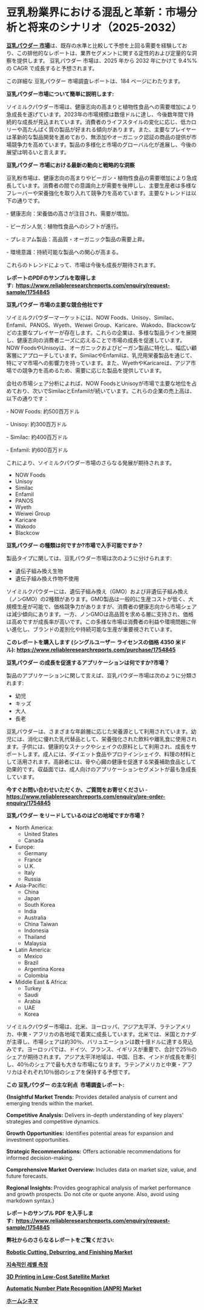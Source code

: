 <p><h1>豆乳粉業界における混乱と革新：市場分析と将来のシナリオ（2025-2032）</h1></p><p data-sourcepos="1:1-1:157"><strong><a href="https://www.reliableresearchreports.com/soy-milk-powder-r1754845?utm_campaign=107&utm_medium=36&utm_source=Github&utm_content=ia&utm_term=24022025&utm_id=soy-milk-powder">豆乳パウダー 市場</a></strong>は、既存の水準と比較して予想を上回る需要を経験しており、この排他的なレポートは、業界セグメントに関する定性的および定量的な洞察を提供します。 豆乳パウダー 市場は、2025 年から 2032 年にかけて 9.4%% の CAGR で成長すると予想されます。</p>
<p data-sourcepos="3:1-3:50">この詳細な 豆乳パウダー 市場調査レポートは、184 ページにわたります。</p>
<p><strong>豆乳パウダー市場について簡単に説明します:</strong></p>
<p><p>ソイミルクパウダー市場は、健康志向の高まりと植物性食品への需要増加により急成長を遂げています。2023年の市場規模は数億ドルに達し、今後数年間で持続的な成長が見込まれています。消費者のライフスタイルの変化に応じ、低カロリーや高たんぱく質の製品が好まれる傾向があります。また、主要なプレイヤーは革新的な製品開発を進めており、無添加やオーガニック認証の商品の提供が市場競争力を高めています。製品の多様化と市場のグローバル化が進展し、今後の展望は明るいと言えます。</p></p>
<p><strong>豆乳パウダー 市場における最新の動向と戦略的な洞察</strong></p>
<p><p>豆乳粉市場は、健康志向の高まりやビーガン・植物性食品の需要増加により急成長しています。消費者の間での意識向上が需要を後押しし、主要生産者は多様なフレーバーや栄養強化を取り入れて競争力を高めています。主要なトレンドは以下の通りです。</p><p>- 健康志向：栄養価の高さが注目され、需要が増加。</p><p>- ビーガン人気：植物性食品へのシフトが進行。</p><p>- プレミアム製品：高品質・オーガニック製品の需要上昇。</p><p>- 環境意識：持続可能な製品への関心が高まる。 </p><p>これらのトレンドによって、市場は今後も成長が期待されます。</p></p>
<p><strong>レポートのPDFのサンプルを取得します</strong><strong>:&nbsp;&nbsp;<a href="https://www.reliableresearchreports.com/enquiry/request-sample/1754845?utm_campaign=107&utm_medium=36&utm_source=Github&utm_content=ia&utm_term=24022025&utm_id=soy-milk-powder">https://www.reliableresearchreports.com/enquiry/request-sample/1754845</a></strong></p>
<p><strong>豆乳パウダー 市場の主要な競合他社です</strong></p>
<p><p>ソイミルクパウダーマーケットには、NOW Foods、Unisoy、Similac、Enfamil、PANOS、Wyeth、Weiwei Group、Karicare、Wakodo、Blackcowなどの主要なプレイヤーが存在します。これらの企業は、多様な製品ラインを展開し、健康志向の消費者ニーズに応えることで市場の成長を促進しています。NOW FoodsやUnisoyは、オーガニックおよびビーガン製品に特化し、幅広い顧客層にアプローチしています。SimilacやEnfamilは、乳児用栄養製品を通じて、特にママ市場への影響力を持っています。また、WyethやKaricareは、アジア市場での競争力を高めるため、需要に応じた製品を提供しています。</p><p>会社の市場シェア分析によれば、NOW FoodsとUnisoyが市場で主要な地位を占めており、次いでSimilacとEnfamilが続いています。これらの企業の売上高は、以下の通りです：</p><p>- NOW Foods: 約500百万ドル</p><p>- Unisoy: 約300百万ドル</p><p>- Similac: 約400百万ドル</p><p>- Enfamil: 約600百万ドル</p><p>これにより、ソイミルクパウダー市場のさらなる発展が期待されます。</p></p>
<p><ul><li>NOW Foods</li><li>Unisoy</li><li>Similac</li><li>Enfamil</li><li>PANOS</li><li>Wyeth</li><li>Weiwei Group</li><li>Karicare</li><li>Wakodo</li><li>Blackcow</li></ul></p>
<p><strong>豆乳パウダー の種類は何ですか?市場で入手可能ですか？</strong></p>
<p>製品タイプに関しては、豆乳パウダー市場は次のように分けられます:</p>
<p><ul><li>遺伝子組み換え生物</li><li>遺伝子組み換え作物不使用</li></ul></p>
<p><p>ソイミルクパウダーには、遺伝子組み換え（GMO）および非遺伝子組み換え（ノンGMO）の2種類があります。GMO製品は一般的に生産コストが低く、大規模生産が可能で、価格競争力がありますが、消費者の健康志向から市場シェアは減少傾向にあります。一方、ノンGMOは高品質を求める層に支持され、価格は高めですが成長率が高いです。この多様な市場は消費者の利益や環境問題に伴い進化し、ブランドの差別化や持続可能な生産が重要視されています。</p></p>
<p><strong>このレポートを購入します (シングルユーザー ライセンスの価格 4350 米ドル):&nbsp;<a href="https://www.reliableresearchreports.com/purchase/1754845?utm_campaign=107&utm_medium=36&utm_source=Github&utm_content=ia&utm_term=24022025&utm_id=soy-milk-powder">https://www.reliableresearchreports.com/purchase/1754845</a></strong></p>
<p><strong>豆乳パウダー の成長を促進するアプリケーションは何ですか?市場？</strong></p>
<p>製品のアプリケーションに関して言えば、豆乳パウダー市場は次のように分類されます:</p>
<p><ul><li>幼児</li><li>キッズ</li><li>大人</li><li>長老</li></ul></p>
<p><p>豆乳パウダーは、さまざまな年齢層に応じた栄養源として利用されています。幼児には、消化に優れた乳代替品として、栄養強化された飲料や離乳食に使用されます。子供には、健康的なスナックやシェイクの原料として利用され、成長をサポートします。成人には、ダイエット食品やプロテインシェイク、料理の材料として活用されます。高齢者には、骨や心臓の健康を促進する栄養補助食品として効果的です。収益面では、成人向けのアプリケーションセグメントが最も急成長しています。</p></p>
<p><strong>今すぐお問い合わせいただくか、ご質問をお寄せください</strong><strong>&nbsp;</strong>-<strong><a href="https://www.reliableresearchreports.com/enquiry/pre-order-enquiry/1754845?utm_campaign=107&utm_medium=36&utm_source=Github&utm_content=ia&utm_term=24022025&utm_id=soy-milk-powder">https://www.reliableresearchreports.com/enquiry/pre-order-enquiry/1754845</a></strong></p>
<p><strong>豆乳パウダー をリードしているのはどの地域ですか市場？</strong></p>
<p><ul>
    <li>
        North America:
        <ul>
            <li>United States</li>
            <li>Canada</li>
        </ul>
    </li>
    <li>
        Europe:
        <ul>
            <li>Germany</li>
            <li>France</li>
            <li>U.K.</li>
            <li>Italy</li>
            <li>Russia</li>
        </ul>
    </li>
    <li>
        Asia-Pacific:
        <ul>
            <li>China</li>
            <li>Japan</li>
            <li>South Korea</li>
            <li>India</li>
            <li>Australia</li>
            <li>China Taiwan</li>
            <li>Indonesia</li>
            <li>Thailand</li>
            <li>Malaysia</li>
        </ul>
    </li>
    <li>
        Latin America:
        <ul>
            <li>Mexico</li>
            <li>Brazil</li>
            <li>Argentina Korea</li>
            <li>Colombia</li>
        </ul>
    </li>
    <li>
        Middle East & Africa:
        <ul>
            <li>Turkey</li>
            <li>Saudi</li>
            <li>Arabia</li>
            <li>UAE</li>
            <li>Korea</li>
        </ul>
    </li>
    </ul></p>
<p><p>ソイミルクパウダー市場は、北米、ヨーロッパ、アジア太平洋、ラテンアメリカ、中東・アフリカの各地域で着実に成長しています。北米では、米国とカナダが主導し、市場シェアは約30％、バリュエーションは数十億ドルに達する見込みです。ヨーロッパでは、ドイツ、フランス、イギリスが重要で、合計で25％のシェアが期待されます。アジア太平洋地域は、中国、日本、インドが成長を牽引し、40％のシェアで最も大きな市場になります。ラテンアメリカと中東・アフリカはそれぞれ10％弱のシェアを保持する予想です。</p></p>
<p><strong>この 豆乳パウダー の主な利点&nbsp; 市場調査レポート:</strong></p>
<p><strong>{Insightful Market Trends:</strong> Provides detailed analysis of current and emerging trends within the market.</p>
<p><strong>Competitive Analysis:</strong> Delivers in-depth understanding of key players' strategies and competitive dynamics.</p>
<p><strong>Growth Opportunities:</strong> Identifies potential areas for expansion and investment opportunities.</p>
<p><strong>Strategic Recommendations:</strong> Offers actionable recommendations for informed decision-making.</p>
<p><strong>Comprehensive Market Overview: </strong>Includes data on market size, value, and future forecasts.</p>
<p><strong>Regional Insights: </strong>Provides geographical analysis of market performance and growth prospects. Do not cite or quote anyone. Also, avoid using markdown syntax.}</p>
<p><strong>レポートのサンプル PDF を入手します:&nbsp;</strong><strong>&nbsp;<a href="https://www.reliableresearchreports.com/enquiry/request-sample/1754845?utm_campaign=107&utm_medium=36&utm_source=Github&utm_content=ia&utm_term=24022025&utm_id=soy-milk-powder">https://www.reliableresearchreports.com/enquiry/request-sample/1754845</a></strong></p>
<p></p>
<p></p>
<p></p>
<p></p>
<p><strong>弊社からのさらなるレポートをご覧ください:</strong></p>
<p><strong><p><a href="https://github.com/porstheftyux/Market-Research-Report-List-1/blob/main/robotic-cutting-deburring-and-finishing-market.md?utm_campaign=107&utm_medium=36&utm_source=Github&utm_content=ia&utm_term=24022025&utm_id=soy-milk-powder">Robotic Cutting, Deburring, and Finishing Market</a></p><p><a href="https://github.com/laholand/Market-Research-Report-List-7/blob/main/441655839634.md?utm_campaign=107&utm_medium=36&utm_source=Github&utm_content=ia&utm_term=24022025&utm_id=soy-milk-powder">지속적인 레벨 측정</a></p><p><a href="https://github.com/jamesgomez337/Market-Research-Report-List-1/blob/main/3d-printing-in-low-cost-satellite-market.md?utm_campaign=107&utm_medium=36&utm_source=Github&utm_content=ia&utm_term=24022025&utm_id=soy-milk-powder">3D Printing in Low-Cost Satellite Market</a></p><p><a href="https://github.com/rigelciara0p/Market-Research-Report-List-1/blob/main/automatic-number-plate-recognition-anpr-market.md?utm_campaign=107&utm_medium=36&utm_source=Github&utm_content=ia&utm_term=24022025&utm_id=soy-milk-powder">Automatic Number Plate Recognition (ANPR) Market</a></p><p><a href="https://github.com/mohamedbakry57/Market-Research-Report-List-7/blob/main/363688039254.md?utm_campaign=107&utm_medium=36&utm_source=Github&utm_content=ia&utm_term=24022025&utm_id=soy-milk-powder">ホームシネマ</a></p></strong></p>